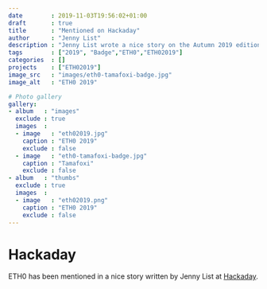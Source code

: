 ```yaml
---
date        : 2019-11-03T19:56:02+01:00
draft       : true
title       : "Mentioned on Hackaday"
author      : "Jenny List"
description : "Jenny List wrote a nice story on the Autumn 2019 edition of ETH0."
tags        : ["2019", "Badge","ETH0","ETH02019"]
categories  : []
projects    : ["ETH02019"]
image_src   : "images/eth0-tamafoxi-badge.jpg"
image_alt   : "ETH0 2019"

# Photo gallery
gallery:
- album   : "images"
  exclude : true
  images  :
  - image   : "eth02019.jpg"
    caption : "ETH0 2019"
    exclude : false
  - image   : "eth0-tamafoxi-badge.jpg"
    caption : "Tamafoxi"
    exclude : false
- album   : "thumbs"
  exclude : true
  images  :
  - image   : "eth02019.png"
    caption : "ETH0 2019"
    exclude : false
---
```


# Hackaday

ETH0 has been mentioned in a nice story written by Jenny List at [Hackaday](https://hackaday.com/2019/11/03/eth0-autumn-2019-tiny-camp-creative-badge/).
